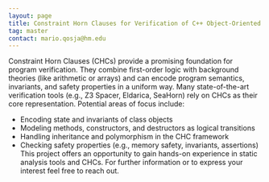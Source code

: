 ```yaml
---
layout: page
title: Constraint Horn Clauses for Verification of C++ Object-Oriented Programs
tag: master 
contact: mario.qosja@hm.edu
---
```


Constraint Horn Clauses (CHCs) provide a promising foundation for program verification. They combine first-order logic with background theories (like arithmetic or arrays) and can encode program semantics, invariants, and safety properties in a uniform way. Many state-of-the-art verification tools (e.g., Z3 Spacer, Eldarica, SeaHorn) rely on CHCs as their core representation.
Potential areas of focus include:
-	Encoding state and invariants of class objects
-	Modeling methods, constructors, and destructors as logical transitions
-	Handling inheritance and polymorphism in the CHC framework
-	Checking safety properties (e.g., memory safety, invariants, assertions)
This project offers an opportunity to gain hands-on experience in static analysis tools and CHCs.
For further information or to express your interest feel free to reach out.
